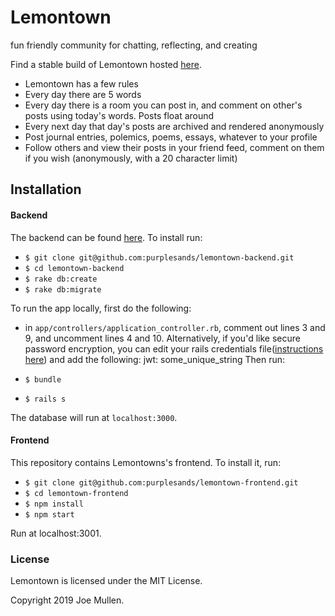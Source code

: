 # Lemontown

fun friendly community for chatting, reflecting, and creating

Find a stable build of Lemontown hosted [here](https://lemon-town.herokuapp.com).

+ Lemontown has a few rules
+ Every day there are 5 words
+ Every day there is a room you can post in, and comment on other's posts using today's words. Posts float around
+ Every next day that day's posts are archived and rendered anonymously
+ Post journal entries, polemics, poems, essays, whatever to your profile
+ Follow others and view their posts in your friend feed, comment on them if you wish (anonymously, with a 20 character limit)

## Installation

#### Backend

The backend can be found [here](https://github.com/purplesands/lemontown-backend).
To install run:

+ `$ git clone git@github.com:purplesands/lemontown-backend.git`
+ `$ cd lemontown-backend`
+ `$ rake db:create`
+ `$ rake db:migrate`

To run the app locally, first do the following:

+ in `app/controllers/application_controller.rb`, comment out lines 3 and 9, and uncomment lines 4 and 10. Alternatively, if you'd like secure password encryption, you can edit your rails credentials file([instructions here](https://medium.com/craft-academy/encrypted-credentials-in-ruby-on-rails-9db1f36d8570)) and add the following:
      jwt: some_unique_string
Then run:

+ `$ bundle`
+ `$ rails s`

The database will run at `localhost:3000`.

#### Frontend

This repository contains Lemontowns's frontend. To install it, run:

+ `$ git clone git@github.com:purplesands/lemontown-frontend.git`
+ `$ cd lemontown-frontend`
+ `$ npm install`
+ `$ npm start`

Run at localhost:3001.

### License

Lemontown is licensed under the MIT License.

Copyright 2019 Joe Mullen.
